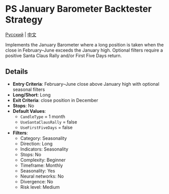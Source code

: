 # PS January Barometer Backtester Strategy
[Русский](README_ru.md) | [中文](README_cn.md)

Implements the January Barometer where a long position is taken when the close in February–June exceeds the January high. Optional filters require a positive Santa Claus Rally and/or First Five Days return.

## Details

- **Entry Criteria**: February–June close above January high with optional seasonal filters
- **Long/Short**: Long
- **Exit Criteria**: close position in December
- **Stops**: No
- **Default Values**:
  - `CandleType` = 1 month
  - `UseSantaClausRally` = false
  - `UseFirstFiveDays` = false
- **Filters**:
  - Category: Seasonality
  - Direction: Long
  - Indicators: Seasonality
  - Stops: No
  - Complexity: Beginner
  - Timeframe: Monthly
  - Seasonality: Yes
  - Neural networks: No
  - Divergence: No
  - Risk level: Medium
